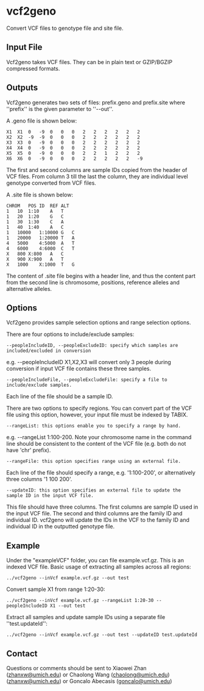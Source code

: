 vcf2geno
=========

Convert VCF files to genotype file and site file.

Input File
----------

Vcf2geno takes VCF files. They can be in plain text or GZIP/BGZIP compressed formats.

Outputs
-------
Vcf2geno generates two sets of files: prefix.geno and prefix.site where ''prefix'' is the given parameter to ''--out''.

A .geno file is shown below:

    X1  X1  0   -9  0   0   0   2   2   2   2   2   2
    X2  X2  -9  -9  0   0   0   2   2   2   2   2   2
    X3  X3  0   -9  0   0   0   2   2   2   2   2   2
    X4  X4  0   -9  0   0   0   2   2   2   2   2   2
    X5  X5  0   -9  0   0   0   2   2   1   2   2   2
    X6  X6  0   -9  0   0   0   2   2   2   2   2   -9

The first and second columns are sample IDs copied from the header of VCF files.
From column 3 till the last the column, they are individual level genotype converted from VCF files.

A .site file is shown below:

    CHROM   POS ID  REF ALT
    1   10  1:10    A   T
    1   20  1:20    G   C
    1   30  1:30    C   A
    1   40  1:40    A   C
    1   10000   1:10000 G   C
    1   20000   1:20000 T   A
    4   5000    4:5000  A   T
    4   6000    4:6000  C   T
    X   800 X:800   A   C
    X   900 X:900   A   T
    X   1000    X:1000  T   G

The content of .site file begins with a header line, and thus the content part from the second line is chromosome, positions, reference alleles and alternative alleles.

Options
-------

Vcf2geno provides sample selection options and range selection options.

There are four options to include/exclude samples:

    --peopleIncludeID, --peopleExcludeID: specify which samples are included/excluded in conversion 

e.g. --peopleIncludeID X1,X2,X3 will convert only 3 people during conversion if input VCF file contains these three samples.

    --peopleIncludeFile, --peopleExcludeFile: specify a file to include/exclude samples. 
    
Each line of the file should be a sample ID.

There are two options to specify regions. You can convert part of the VCF file using this option, however, your input file must be indexed by TABIX.

    --rangeList: this options enable you to specify a range by hand. 
e.g. --rangeList 1:100-200. Note your chromosome name in the command line should be consistent to the content of the VCF file (e.g. both do not have 'chr' prefix).

    --rangeFile: this option specifies range using an external file. 
Each line of the file should specify a range, e.g. '1:100-200', or alternatively three columns '1 100 200'. 

    --updateID: this option specifies an external file to update the sample ID in the input VCF file.
This file should have three columns. The first columns are sample ID used in the input VCF file. The second and third columns are the family ID and individual ID. 
vcf2geno will update the IDs in the VCF to the family ID and individual ID in the outputted genotype file.
 
Example
-------

Under the "exampleVCF" folder, you can file example.vcf.gz. This is an indexed VCF file.
Basic usage of extracting all samples across all regions:

    ../vcf2geno --inVcf example.vcf.gz --out test

Convert sample X1 from range 1:20-30:

    ../vcf2geno --inVcf example.vcf.gz --rangeList 1:20-30 --peopleIncludeID X1 --out test

Extract all samples and update sample IDs using a separate file ''test.updateId'':

    ../vcf2geno --inVcf example.vcf.gz --out test --updateID test.updateId 

 
Contact
-------

Questions or comments should be sent to Xiaowei Zhan
([zhanxw@umich.edu](mailto:zhanxw@umich.edu "mailto:zhanxw@umich.edu"))
or Chaolong Wang
([chaolong@umich.edu](mailto:chaolong@umich.edu "mailto:chaolong@umich.edu"))
([zhanxw@umich.edu](mailto:zhanxw@umich.edu "mailto:zhanxw@umich.edu"))
or Goncalo Abecasis
([goncalo@umich.edu](mailto:goncalo@umich.edu "mailto:goncalo@umich.edu"))


